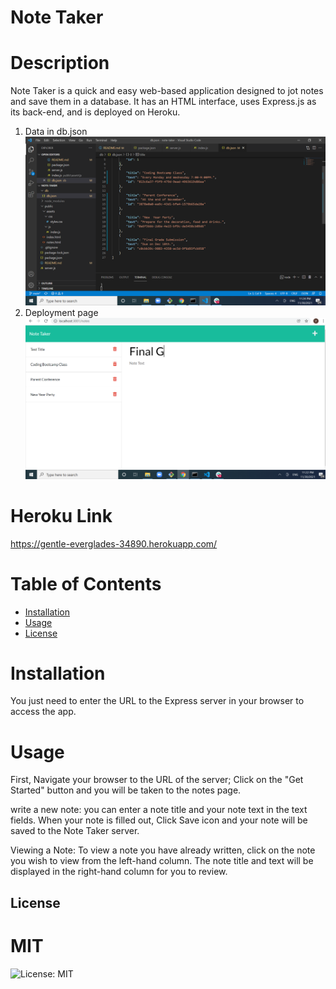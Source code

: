 # Note Taker

# Description
Note Taker is a quick and easy web-based application designed to jot notes and save them in a database. It has an HTML interface, uses Express.js as its back-end, and is deployed on Heroku.
1. Data in db.json
![Landing Page](https://github.com/liuyfab/note-taker/blob/main/screenshots/Data_in_db.png?raw=true)
2. Deployment page
![Landing Page](https://github.com/liuyfab/note-taker/blob/main/screenshots/Deployment.png?raw=true)

# Heroku Link 
https://gentle-everglades-34890.herokuapp.com/


# Table of Contents
* [Installation](#installation)
* [Usage](#usage)
* [License](#license)

# Installation
You just need to enter the URL to the Express server in your browser to access the app. 

# Usage
First,  Navigate your browser to the URL of the server; Click on the "Get Started" button and you will be taken to the notes page. 

write a new note: you can enter a note title and your note text in the text fields. When your note is filled out, Click Save icon and your note will be saved to the Note Taker server.

Viewing a Note: To view a note you have already written, click on the note you wish to view from the left-hand column. The note title and text will be displayed in the right-hand column for you to review.

## License
  # MIT
  ![License: MIT](https://img.shields.io/badge/License-MIT-yellow.svg)
